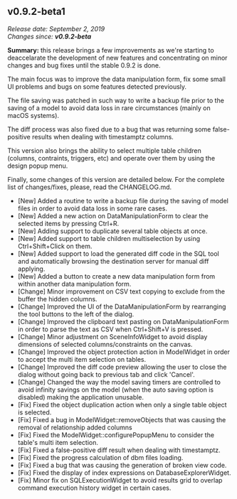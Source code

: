 v0.9.2-beta1
------

<em>Release date: September 2, 2019</em><br/>
<em>Changes since: <strong>v0.9.2-beta</strong></em><br/>

<strong>Summary:</strong> this release brings a few improvements as we're starting to deaccelarate the development of new features and concentrating on minor changes and bug fixes until the stable 0.9.2 is done. <br/>

The main focus was to improve the data manipulation form, fix some small UI problems and bugs on some features detected previously. <br/> 

The file saving was patched in such way to write a backup file prior to the saving of a model to avoid data loss in rare circumstances (mainly on macOS systems). <br/>

The diff process was also fixed due to a bug that was returning some false-positive results when dealing with timestamptz columns. <br/>

This version also brings the ability to select multiple table children (columns, contraints, triggers, etc) and operate over them by using the design popup menu. <br/>

Finally, some changes of this version are detailed below. For the complete list of changes/fixes, please, read the CHANGELOG.md. <br/>

* [New] Added a routine to write a backup file during the saving of model files in order to avoid data loss in some rare cases.
* [New] Added a new action on DataManipulationForm to clear the selected items by pressing Ctrl+R.
* [New] Adding support to duplicate several table objects at once.
* [New] Added support to table children multiselection by using Ctrl+Shift+Click on them.
* [New] Added support to load the generated diff code in the SQL tool and automatically browsing the destination server for manual diff applying.
* [New] Added a button to create a new data manipulation form from within another data manipulation form.
* [Change] Minor improvement on CSV text copying to exclude from the buffer the hidden columns.
* [Change] Improved the UI of the DataManipulationForm by rearranging the tool buttons to the left of the dialog.
* [Change] Improved the clipboard text pasting on DataManipulationForm in order to parse the text as CSV when Ctrl+Shift+V is pressed.
* [Change] Minor adjustment on SceneInfoWidget to avoid display dimensions of selected columns/constraints on the canvas.
* [Change] Improved the object protection action in ModelWidget in order to accept the multi item selection on tables.
* [Change] Improved the diff code preview allowing the user to close the dialog without going back to previous tab and click 'Cancel'.
* [Change] Changed the way the model saving timers are controlled to avoid infinity savings on the model (when the auto saving option is disabled) making the application unusable.
* [Fix] Fixed the object duplication action when only a single table object is selected.
* [Fix] Fixed a bug in ModelWidget::removeObjects that was causing the removal of relationship added columns
* [Fix] Fixed the ModelWidget::configurePopupMenu to consider the table's multi item selection.
* [Fix] Fixed a false-positive diff result when dealing with timestamptz.
* [Fix] Fixed the progress calculation of dbm files loading.
* [Fix] Fixed a bug that was causing the generation of broken view code.
* [Fix] Fixed the display of index expressions on DatabaseExplorerWidget.
* [Fix] Minor fix on SQLExecutionWidget to avoid results grid to overlap command execution history widget in certain cases.
